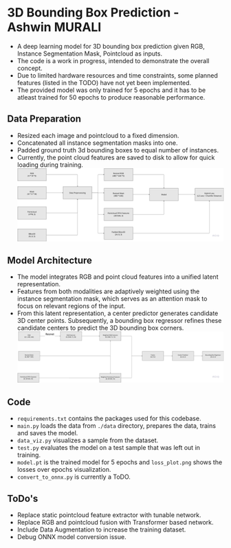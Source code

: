 # 3D Bounding Box Prediction - Ashwin MURALI
- A deep learning model for 3D bounding box prediction given RGB, Instance Segmentation Mask, Pointcloud as inputs. 
- The code is a work in progress, intended to demonstrate the overall concept. 
- Due to limited hardware resources and time constraints, some planned features (listed in the TODO) have not yet been implemented. 
- The provided model was only trained for 5 epochs and it has to be atleast trained for 50 epochs to produce reasonable performance.

## Data Preparation
- Resized each image and pointcloud to a fixed dimension.
- Concatenated all instance segmentation masks into one.
- Padded ground truth 3d bounding boxes to equal number of instances.
- Currently, the point cloud features are saved to disk to allow for quick loading during training.
![alt text](docs/data_prep.png "Data Preparation")


## Model Architecture
- The model integrates RGB and point cloud features into a unified latent representation. 
- Features from both modalities are adaptively weighted using the instance segmentation mask, which serves as an attention mask to focus on relevant regions of the input. 
- From this latent representation, a center predictor generates candidate 3D center points. Subsequently, a bounding box regressor refines these candidate centers to predict the 3D bounding box corners.
![alt text](docs/model_arch.png "Model Architecture")


## Code
- `requirements.txt` contains the packages used for this codebase.
- `main.py` loads the data from `./data` directory, prepares the data, trains and saves the model.
- `data_viz.py` visualizes a sample from the dataset.
- `test.py` evaluates the model on a test sample that was left out in training.
- `model.pt` is the trained model for 5 epochs and `loss_plot.png` shows the losses over epochs visualization.
- `convert_to_onnx.py` is currently a ToDO.


## ToDo's
- Replace static pointcloud feature extractor with tunable network.
- Replace RGB and pointcloud fusion with Transformer based network.
- Include Data Augmentation to increase the training dataset.
- Debug ONNX model conversion issue.


